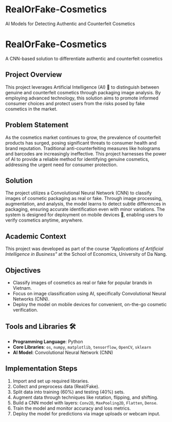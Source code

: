 # RealOrFake-Cosmetics
AI Models for Detecting Authentic and Counterfeit Cosmetics
# RealOrFake-Cosmetics
A CNN-based solution to differentiate authentic and counterfeit cosmetics
## Project Overview

This project leverages Artificial Intelligence (AI) 🤖 to distinguish between genuine and counterfeit cosmetics through packaging image analysis. By employing advanced technology, this solution aims to promote informed consumer choices and protect users from the risks posed by fake cosmetics in the market.

## Problem Statement

As the cosmetics market continues to grow, the prevalence of counterfeit products has surged, posing significant threats to consumer health and brand reputation. Traditional anti-counterfeiting measures like holograms and barcodes are increasingly ineffective. This project harnesses the power of AI to provide a reliable method for identifying genuine cosmetics, addressing the urgent need for consumer protection.

## Solution

The project utilizes a Convolutional Neural Network (CNN) to classify images of cosmetic packaging as real or fake. Through image processing, augmentation, and analysis, the model learns to detect subtle differences in packaging, ensuring accurate identification even with minor variations. The system is designed for deployment on mobile devices 📱, enabling users to verify cosmetics anytime, anywhere.

## Academic Context

This project was developed as part of the course *"Applications of Artificial Intelligence in Business"* at the School of Economics, University of Da Nang.

## Objectives

- Classify images of cosmetics as real or fake for popular brands in Vietnam.  
- Focus on image classification using AI, specifically Convolutional Neural Networks (CNN).  
- Deploy the model on mobile devices for convenient, on-the-go cosmetic verification.

## Tools and Libraries 🛠️

- **Programming Language**: Python  
- **Core Libraries**: `os`, `numpy`, `matplotlib`, `tensorflow`, `OpenCV`, `sklearn`  
- **AI Model**: Convolutional Neural Network (CNN)

## Implementation Steps

1. Import and set up required libraries.  
2. Collect and preprocess data (Real/Fake).  
3. Split data into training (60%) and testing (40%) sets.  
4. Augment data through techniques like rotation, flipping, and shifting.  
5. Build a CNN model with layers: `Conv2D`, `MaxPooling2D`, `Flatten`, `Dense`.  
6. Train the model and monitor accuracy and loss metrics.  
7. Deploy the model for predictions via image uploads or webcam input.


